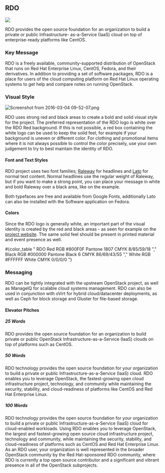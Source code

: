 ## RDO

![](/images/branding/website-rdo.png)

RDO provides the open source foundation for an organization to build a private or public Infrastructure- as-a-Service (IaaS) cloud on top of enterprise-ready platforms like CentOS.

### Key Message

RDO is a freely available, community-supported distribution of OpenStack that runs on Red Hat Enterprise Linux, CentOS, Fedora, and their derivatives. In addition to providing a set of software packages, RDO is a place for users of the cloud computing platform on Red Hat Linux operating systems to get help and compare notes on running OpenStack.

### Visual Style

![Screenshot from 2016-03-04 09-52-07.png](/images/branding/type-raleway.png)

RDO uses strong red and black areas to create a bold and solid visual style for the project. The preferred representation of the RDO logo is white over the RDO Red background. If this is not possible, a red box containing the white logo can be used to keep the solid feel, for example if your background is uneven or different color. For clothing and promotional items where it is not always possible to control the color precisely, use your own judgement to try to best maintain the identity of RDO.

#### Font and Text Styles

RDO project uses two font families; [Raleway](https://www.google.com/fonts%23UsePlace:use/Collection:Raleway) for headlines and [Lato](https://www.google.com/fonts%23UsePlace:use/Collection:Lato) for normal text content. Normal headlines use the regular weight of Raleway, but if you want to make a strong point, you can place your message in white and bold Raleway over a black area, like on the example.

Both typefaces are free and available from Google Fonts, additionally Lato can also be installed with the Software application on Fedora.

#### Colors

Since the RDO logo is generally white, an important part of the visual identity is created by the red and black areas - as seen for example on the [project website](http://rdoproject.org). The same solid feel should be present in printed material and event presence as well.

#{color_table "
  RDO Red
  RGB #800F0F
  Pantone 1807
  CMYK 8/85/59/18
","
  Black
  RGB #000000
  Pantone Black 6
  CMYK 86/69/43/55
","
  White
  RGB #FFFFFF
  White
  CMYK 0/0/0/0
"}

### Messaging

RDO can be tightly integrated with the upstream OpenStack project, as well as ManageIQ for scalable cloud systems management. RDO can also be used in conjunction with oVirt for hybrid cloud/datacenter deployments, as well as Ceph for block storage and Gluster for file-based storage.

#### Elevator Pitches

##### 25 Words

RDO provides the open source foundation for an organization to build private or public OpenStack Infrastructure-as-a-Service (IaaS) clouds on top of platforms such as CentOS.

##### 50 Words

RDO technology provides the open source foundation for your organization to build a private or public Infrastructure-as-a-Service (IaaS) cloud. RDO enables you to leverage OpenStack, the fastest-growing open cloud infrastructure project, technology, and community while maintaining the security, stability, and cloud-readiness of platforms like CentOS and Red Hat Enterprise Linux.

##### 100 Words

RDO technology provides the open source foundation for your organization to build a private or public Infrastructure-as-a-Service (IaaS) cloud for cloud-enabled workloads. Using RDO enables you to leverage OpenStack, the largest and fastest-growing open source cloud infrastructure project, technology and community, while maintaining the security, stability, and cloud-readiness of platforms such as CentOS and Red Hat Enterprise Linux. As an RDO user, your organization is well represented in the broader OpenStack community by the Red Hat-sponsored RDO community, where RDO is currently a top open source contributor and a significant and vibrant presence in all of the OpenStack subprojects.
